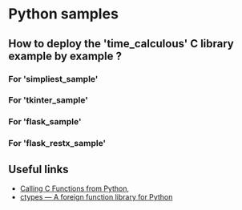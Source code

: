 # Python samples

## How to deploy the 'time_calculous' C library example by example ?

### For 'simpliest_sample'

### For 'tkinter_sample'

### For 'flask_sample'

### For 'flask_restx_sample'

## Useful links

* [Calling C Functions from Python](https://www.digitalocean.com/community/tutorials/calling-c-functions-from-python),
* [ctypes — A foreign function library for Python](https://docs.python.org/3/library/ctypes.html)
